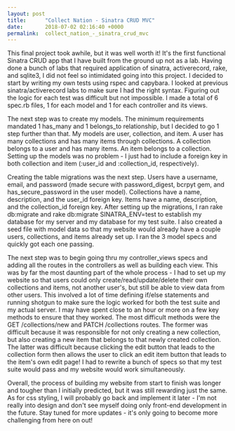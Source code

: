 ```yaml
---
layout: post
title:      "Collect Nation - Sinatra CRUD MVC"
date:       2018-07-02 02:16:40 +0000
permalink:  collect_nation_-_sinatra_crud_mvc
---
```



This final project took awhile, but it was well worth it! It's the first functional Sinatra CRUD app that I have built from the ground up not as a lab. Having done a bunch of labs that required application of sinatra, activerecord, rake, and sqlite3, I did not feel so intimidated going into this project. I decided to start by writing my own tests using rspec and capybara. I looked at previous sinatra/activerecord labs to make sure I had the right syntax. Figuring out the logic for each test was difficult but not impossible. I made a total of 6 spec.rb files, 1 for each model and 1 for each controller and its views.


The next step was to create my models. The minimum requirements mandated 1 has_many and 1 belongs_to relationship, but I decided to go 1 step further than that. My models are user, collection, and item. A user has many collections and has many items through collections. A collection belongs to a user and has many items. An item belongs to a collection. Setting up the models was no problem - I just had to include a foreign key in both collection and item (:user_id and :collection_id, respectively).

Creating the table migrations was the next step. Users have a username, email, and password (made secure with password_digest, bcrpyt gem, and has_secure_password in the user model). Collections have a name, description, and the user_id foreign key. Items have a name, description, and the collection_id foreign key. After setting up the migrations, I ran rake db:migrate and rake db:migrate SINATRA_ENV=test to establish my database for my server and my database for my test suite. I also created a seed file with model data so that my website would already have a couple users, collections, and items already set up. I ran the 3 model specs and quickly got each one passing.

The next step was to begin going thru my controller_views specs and adding all the routes in the controllers as well as building each view. This was by far the most daunting part of the whole process - I had to set up my website so that users could only create/read/update/delete their own collections and items, not another user's, but still be able to view data from other users. This involved a lot of time defining if/else statements and running shotgun to make sure the logic worked for both the test suite and my actual server. I may have spent close to an hour or more on a few key methods to ensure that they worked. The most difficult methods were the GET /collections/new and PATCH /collections routes. The former was difficult because it was responsible for not only creating a new collection, but also creating a new item that belongs to that newly created collection. The latter was difficult because clicking the edit button that leads to the collection form then allows the user to click an edit item button that leads to the item's own edit page! I had to rewrite a bunch of specs so that my test suite would pass and my website would work simultaneously.

Overall, the process of building my website from start to finish was longer and tougher than I initially predicted, but it was still rewarding just the same. As for css styling, I will probably go back and implement it later - I'm not really into design and don't see myself doing only front-end development in the future. Stay tuned for more updates - it's only going to become more challenging from here on out!
